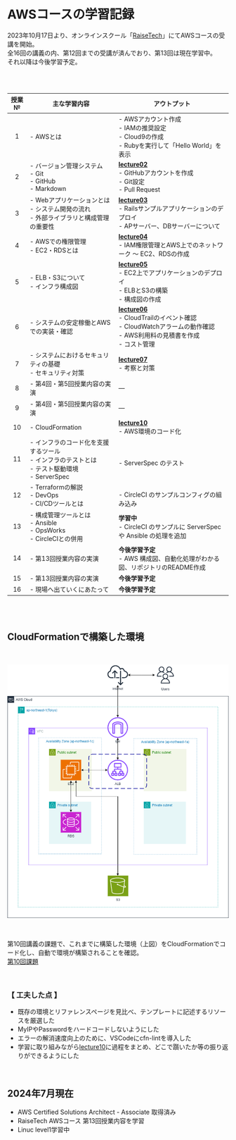 # AWSコースの学習記録
2023年10月17日より、オンラインスクール「[RaiseTech](https://raise-tech.net/courses-lp/aws-full-course)」にてAWSコースの受講を開始。<br>
全16回の講義の内、第12回までの受講が済んでおり、第13回は現在学習中。<br>
それ以降は今後学習予定。<br>

<br>
<br>

| 授業№ | 主な学習内容 | アウトプット |
|:---:|---|---|
| 1 | - AWSとは | - AWSアカウント作成<br> - IAMの推奨設定<br> - Cloud9の作成<br> - Rubyを実行して「Hello World」を表示 |
| 2 | - バージョン管理システム<br> - Git<br> - GitHub<br> - Markdown | **[lecture02](./lecture02.md)**<br> - GitHubアカウントを作成<br> - Git設定<br> - Pull Request |
| 3 | - Webアプリケーションとは<br> - システム開発の流れ<br> - 外部ライブラリと構成管理の重要性 | **[lecture03](./lecture03.md)**<br> - Railsサンプルアプリケーションのデプロイ<br> - APサーバー、DBサーバーについて |
| 4 | - AWSでの権限管理<br> - EC2・RDSとは | **[lecture04](./lecture04.md)**<br> - IAM権限管理とAWS上でのネットワーク ～ EC2、RDSの作成 |
| 5 | - ELB・S3について<br> - インフラ構成図 | **[lecture05](./lecture05.md)**<br> - EC2上でアプリケーションのデプロイ<br> - ELBとS3の構築<br> - 構成図の作成 |
| 6 | - システムの安定稼働とAWSでの実装・確認 | **[lecture06](./lecture06.md)**<br> - CloudTrailのイベント確認<br> - CloudWatchアラームの動作確認<br> - AWS利用料の見積書を作成<br> - コスト管理|
| 7 | - システムにおけるセキュリティの基礎<br> - セキュリティ対策 | **[lecture07](./lecture07.md)**<br> - 考察と対策|
| 8 | - 第4回・第5回授業内容の実演 | ― |
| 9 | - 第4回・第5回授業内容の実演 | ― |
| 10 | - CloudFormation | **[lecture10](./lecture10.md)**<br> - AWS環境のコード化 |
| 11 | - インフラのコード化を支援するツール<br> - インフラのテストとは<br> - テスト駆動環境<br> - ServerSpec | <br>- ServerSpec のテスト |
| 12 | - Terraformの解説<br> - DevOps<br> - CI/CDツールとは | <br>- CircleCI のサンプルコンフィグの組み込み |
| 13 | - 構成管理ツールとは<br> - Ansible<br> - OpsWorks<br> - CircleCIとの併用 | **学習中**<br>- CircleCI のサンプルに ServerSpec や Ansible の処理を追加 |
| 14 | - 第13回授業内容の実演 | **今後学習予定**<br> - AWS 構成図、自動化処理がわかる図、リポジトリのREADME作成 |
| 15 | - 第13回授業内容の実演 | **今後学習予定** |
| 16 | - 現場へ出ていくにあたって | **今後学習予定** |

<br>
<br>

## CloudFormationで構築した環境

<br>

![構成図](img/img-lecture05/第5回課題.png)

<br>

第10回講義の課題で、これまでに構築した環境（上図）をCloudFormationでコード化し、自動で環境が構築されることを確認。<br>
[第10回課題](/lecture10.md)

<br>

### 【 工夫した点 】
- 既存の環境とリファレンスページを見比べ、テンプレートに記述するリソースを厳選した
- MyIPやPasswordをハードコードしないようにした
- エラーの解消速度向上のために、VSCodeにcfn-lintを導入した
- 学習に取り組みながら[lecture10](./lecture10.md)に過程をまとめ、どこで躓いたか等の振り返りができるようにした

<br>

## 2024年7月現在
- AWS Certified Solutions Architect - Associate 取得済み
- RaiseTech AWSコース 第13回授業内容を学習
- Linuc level1学習中
